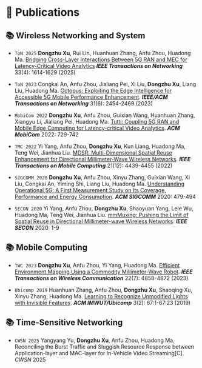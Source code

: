 # 📝 Publications

## 📚 Wireless Networking and System

* `ToN 2025` **Dongzhu Xu**, Rui Lin, Huanhuan Zhang, Anfu Zhou, Huadong Ma. [Bridging Cross-Layer Interactions Between 5G RAN and MEC for Latency-Critical Video Analytics](https://ieeexplore.ieee.org/document/10909596) ***IEEE Transactions on Networking*** 33(4): 1614-1629 (2025)

* `ToN 2023` Congkai An, Anfu Zhou, Jialiang Pei, Xi Liu, **Dongzhu Xu**, Liang Liu, Huadong Ma. [Octopus: Exploiting the Edge Intelligence for Accessible 5G Mobile Performance Enhancement](https://ieeexplore.ieee.org/document/9998491). ***IEEE/ACM Transactions on Networking*** 31(6): 2454-2469 (2023)

* `MobiCom 2022` **Dongzhu Xu**, Anfu Zhou, Guixian Wang, Huanhuan Zhang, Xiangyu Li, Jialiang Pei, Huadong Ma. [Tutti: Coupling 5G RAN and Mobile Edge Computing for Latency-critical Video Analytics](https://dl.acm.org/doi/10.1145/3495243.3560538). ***ACM MobiCom*** 2022: 729-742

* `TMC 2022` Yi Yang, Anfu Zhou, **Dongzhu Xu**, Kun Liang, Huadong Ma, Teng Wei, Jianhua Liu. [MDSR: Multi-Dimensional Spatial Reuse Enhancement for Directional Millimeter-Wave Wireless Networks](https://ieeexplore.ieee.org/document/9437959). ***IEEE Transactions on Mobile Computing*** 21(12): 4439-4455 (2022)

* `SIGCOMM 2020` **Dongzhu Xu**, Anfu Zhou, Xinyu Zhang, Guixian Wang, Xi Liu, Congkai An, Yiming Shi, Liang Liu, Huadong Ma. [Understanding Operational 5G: A First Measurement Study on Its Coverage, Performance and Energy Consumption](https://dl.acm.org/doi/10.1145/3387514.3405882). ***ACM SIGCOMM*** 2020: 479-494

* `SECON 2020` Yi Yang, Anfu Zhou, **Dongzhu Xu**, Shaoyuan Yang, Lele Wu, Huadong Ma, Teng Wei, Jianhua Liu. [mmMuxing: Pushing the Limit of Spatial Reuse in Directional Millimeter-wave Wireless Networks](https://ieeexplore.ieee.org/document/9158423). ***IEEE SECON*** 2020: 1-9

## 📚 Mobile Computing

* `TWC 2023` **Dongzhu Xu**, Anfu Zhou, Yi Yang, Huadong Ma. [Efficient Environment Mapping Using a Commodity Millimeter-Wave Robot](https://ieeexplore.ieee.org/document/9997565). ***IEEE Transactions on Wireless Communication*** 22(7): 4858-4872 (2023)

* `Ubicomp 2019` Huanhuan Zhang, Anfu Zhou, **Dongzhu Xu**, Shaoqing Xu, Xinyu Zhang, Huadong Ma. [Learning to Recognize Unmodified Lights with Invisible Features](https://dl.acm.org/doi/10.1145/3328938). ***ACM IMWUT/Ubicomp*** 3(2): 67:1-67:23 (2019)

## 📚 Time-Sensitive Networking

* `CWSN 2025` Yangyang Yu, **Dongzhu Xu**, Anfu Zhou, Huadong Ma. Reconciling the Burst Traffic and Sluggish Resource Response between Application-layer and MAC-layer for In-Vehicle Video Streaming[C]. *CWSN* 2025

